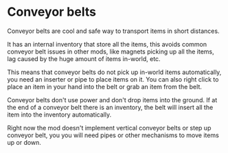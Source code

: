 # Conveyor belts

Conveyor belts are cool and safe way to transport items in short distances. 

It has an internal inventory that store all the items, this avoids common conveyor belt issues in other mods, 
like magnets picking up all the items, lag caused by the huge amount of items in-world, etc.

This means that conveyor belts do not pick up in-world items automatically, you need an inserter or pipe to place items on it.
You can also right click to place an item in your hand into the belt or grab an item from the belt.

Conveyor belts don't use power and don't drop items into the ground. If at the end of a conveyor belt there is an inventory,
the belt will insert all the item into the inventory automatically.

Right now the mod doesn't implement vertical conveyor belts or step up conveyor belt, you you will need pipes
or other mechanisms to move items up or down.